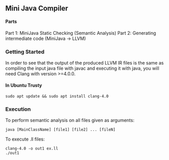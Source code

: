 ## Mini Java Compiler

#### Parts 

Part 1: MiniJava Static Checking (Semantic Analysis)
Part 2: Generating intermediate code (MiniJava -> LLVM)

### Getting Started

In order to see that the output of the produced LLVM IR files is the same as compiling the input java file with javac and executing it with java, you will need Clang with version >=4.0.0.

#### In Ubuntu Trusty
```
sudo apt update && sudo apt install clang-4.0
```

### Execution

To perform semantic analysis on all files given as arguments:

```
java [MainClassName] [file1] [file2] ... [fileN]
```
To execute .ll files:

``` 
clang-4.0 -o out1 ex.ll
./out1
```

